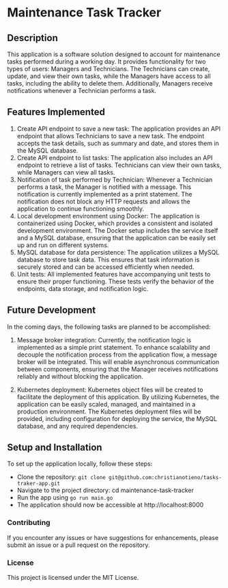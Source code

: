 # Maintenance Task Tracker
## Description


This application is a software solution designed to account for maintenance tasks performed during a working day. It provides functionality for two types of users: Managers and Technicians. The Technicians can create, update, and view their own tasks, while the Managers have access to all tasks, including the ability to delete them. Additionally, Managers receive notifications whenever a Technician performs a task.

## Features Implemented

1. Create API endpoint to save a new task: The application provides an API endpoint that allows Technicians to save a new task. The endpoint accepts the task details, such as summary and date, and stores them in the MySQL database.
2. Create API endpoint to list tasks: The application also includes an API endpoint to retrieve a list of tasks. Technicians can view their own tasks, while Managers can view all tasks.
3. Notification of task performed by Technician: Whenever a Technician performs a task, the Manager is notified with a message. This notification is currently implemented as a print statement. The notification does not block any HTTP requests and allows the application to continue functioning smoothly.
4. Local development environment using Docker: The application is containerized using Docker, which provides a consistent and isolated development environment. The Docker setup includes the service itself and a MySQL database, ensuring that the application can be easily set up and run on different systems.
5. MySQL database for data persistence: The application utilizes a MySQL database to store task data. This ensures that task information is securely stored and can be accessed efficiently when needed. 
6. Unit tests: All implemented features have accompanying unit tests to ensure their proper functioning. These tests verify the behavior of the endpoints, data storage, and notification logic.


## Future Development
In the coming days, the following tasks are planned to be accomplished:

1. Message broker integration: Currently, the notification logic is implemented as a simple print statement. To enhance scalability and decouple the notification process from the application flow, a message broker will be integrated. This will enable asynchronous communication between components, ensuring that the Manager receives notifications reliably and without blocking the application.

2. Kubernetes deployment: Kubernetes object files will be created to facilitate the deployment of this application. By utilizing Kubernetes, the application can be easily scaled, managed, and maintained in a production environment. The Kubernetes deployment files will be provided, including configuration for deploying the service, the MySQL database, and any required dependencies.


## Setup and Installation
To set up the application locally, follow these steps:

- Clone the repository: `git clone git@github.com:christianotieno/tasks-traker-app.git`
- Navigate to the project directory: cd maintenance-task-tracker 
- Run the app using `go run main.go`
- The application should now be accessible at http://localhost:8000


### Contributing

If you encounter any issues or have suggestions for enhancements, please submit an issue or a pull request on the repository.

### License
This project is licensed under the MIT License.